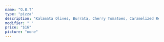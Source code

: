 ```yaml
---
name: "O.B.T"
type: "pizza"
description: "Kalamata Olives, Burrata, Cherry Tomatoes, Caramelized Red Onion, Basil, and Arugula, Finished with Garlic Oil, and a Honey Porter Balsamic Reduction."
modifier: " "
price: "$16"
picture: "none"
---
```

